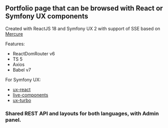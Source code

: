 ## Portfolio page that can be browsed with React or Symfony UX components

Created with ReactJS 18 and Symfony UX 2 with support of SSE based on [Mercure](https://symfony.com/doc/current/mercure.html)

Features:
- ReactDomRouter v6
- TS 5
- Axios
- Babel v7

For Symfony UX:
- [ux-react](https://symfony.com/bundles/ux-react/current/index.html)
- [live-components](https://symfony.com/bundles/ux-live-component/current/index.html)
- [ux-turbo](https://symfony.com/bundles/ux-turbo/current/index.html)

### Shared REST API and layouts for both languages, with Admin panel.
